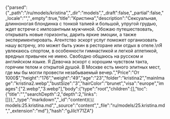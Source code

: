 {"parsed":{"_path":"/ru/models/kristina","_dir":"models","_draft":false,"_partial":false,"_locale":"","_empty":true,"title":"Кристина","description":"Сексуальная, длинноногая блондинка с тонкой талией и большой, упругой грудью, ждет встречи с импозантным мужчиной. Обожаю путешествовать, открывать новые горизонты, дарить яркие эмоции, а также экспериментировать. Агентство эскорт услуг поможет организовать нашу встречу, это может быть ужин в ресторане или отдых в отеле.\nЯ увлекаюсь спортом, в особенности гимнастикой и легкой атлетикой, вредных привычек не имею. Свободно общаюсь на русском и английском языке. Я Девочка эскорт с хорошим чувством такта, горячим телом и открытой душой. В Москве есть много элитных мест, где мы бы могли провести незабываемый вечер.","Price":"От 1000$","height":"176","weight":"49","age":"23","folder":"kristina2","mainImage":"kristina2.webp","bustSize":"3","hairColor":"brunet","visa":"europe","images":["2.webp","3.webp"],"body":{"type":"root","children":[],"toc":{"title":"","searchDepth":2,"depth":2,"links":[]}},"_type":"markdown","_id":"content:ru:models:25.kristina.md","_source":"content","_file":"ru/models/25.kristina.md","_extension":"md"},"hash":"gJilcY71ZA"}